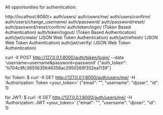 All opportunities for authentication:

http://localhost:8080/+
    auth/users/
    auth/users/me/
    auth/users/confirm/
    auth/users/change_username/
    auth/password/
    auth/password/reset/
    auth/password/reset/confirm/
    auth/token/login/ (Token Based Authentication)
    auth/token/logout/ (Token Based Authentication)
    auth/jwt/create/ (JSON Web Token Authentication)
    auth/jwt/refresh/ (JSON Web Token Authentication)
    auth/jwt/verify/ (JSON Web Token Authentication)


curl -X POST http://127.0.0.1:8000/auth/token/login/ --data 'username=username&password=password'
{"auth_token": "b704c9fc3655635646356ac2950269f352ea1139"}

for Token:
$ curl -X GET http://127.0.0.1:8000/auth/users/me/ -H 'Authorization: Token <your_token>'
{"email": "", "username": "djoser", "id": 1}

for JWT:
$ curl -X GET http://127.0.0.1:8000/auth/users/me/ -H 'Authorization: JWT <your_token>'
{"email": "", "username": "djoser", "id": 1}

